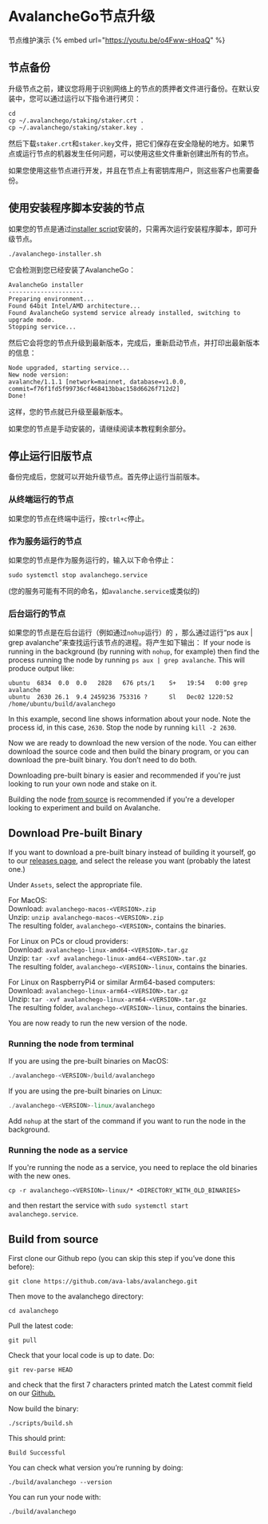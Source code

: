 # AvalancheGo节点升级

节点维护演示
{% embed url="https://youtu.be/o4Fww-sHoaQ" %}

## 节点备份

升级节点之前，建议您将用于识别网络上的节点的质押者文件进行备份。在默认安装中，您可以通过运行以下指令进行拷贝：

```text
cd
cp ~/.avalanchego/staking/staker.crt .
cp ~/.avalanchego/staking/staker.key .
```

然后下载`staker.crt`和`staker.key`文件，把它们保存在安全隐秘的地方。如果节点或运行节点的机器发生任何问题，可以使用这些文件重新创建出所有的节点。

如果您使用这些节点进行开发，并且在节点上有密钥库用户，则这些客户也需要备份。

## 使用安装程序脚本安装的节点

如果您的节点是通过[installer script](set-up-node-with-installer.md)安装的，只需再次运行安装程序脚本，即可升级节点。

```text
./avalanchego-installer.sh
```

它会检测到您已经安装了AvalancheGo：

```text
AvalancheGo installer
---------------------
Preparing environment...
Found 64bit Intel/AMD architecture...
Found AvalancheGo systemd service already installed, switching to upgrade mode.
Stopping service...
```

然后它会将您的节点升级到最新版本，完成后，重新启动节点，并打印出最新版本的信息：

```text
Node upgraded, starting service...
New node version:
avalanche/1.1.1 [network=mainnet, database=v1.0.0, commit=f76f1fd5f99736cf468413bbac158d6626f712d2]
Done!
```

这样，您的节点就已升级至最新版本。

如果您的节点是手动安装的，请继续阅读本教程剩余部分。

## 停止运行旧版节点

备份完成后，您就可以开始升级节点。首先停止运行当前版本。

### 从终端运行的节点

如果您的节点在终端中运行，按`ctrl+c`停止。

### 作为服务运行的节点

如果您的节点是作为服务运行的，输入以下命令停止：

`sudo systemctl stop avalanchego.service`

\(您的服务可能有不同的命名，如`avalanche.service`或类似的\)

### 后台运行的节点

如果您的节点是在后台运行（例如通过`nohup`运行）的 ，那么通过运行“ps aux | grep avalanche”来查找运行该节点的进程。将产生如下输出：
If your node is running in the background \(by running with `nohup`, for example\) then find the process running the node by running `ps aux | grep avalanche`. This will produce output like:

```text
ubuntu  6834  0.0  0.0   2828   676 pts/1    S+   19:54   0:00 grep avalanche
ubuntu  2630 26.1  9.4 2459236 753316 ?      Sl   Dec02 1220:52 /home/ubuntu/build/avalanchego
```

In this example, second line shows information about your node. Note the process id, in this case, `2630`. Stop the node by running `kill -2 2630`.

Now we are ready to download the new version of the node. You can either download the source code and then build the binary program, or you can download the pre-built binary. You don’t need to do both.

Downloading pre-built binary is easier and recommended if you're just looking to run your own node and stake on it.

Building the node [from source](upgrade-your-avalanchego-node.md#build-from-source) is recommended if you're a developer looking to experiment and build on Avalanche.

## **Download Pre-built Binary**

If you want to download a pre-built binary instead of building it yourself, go to our [releases page](https://github.com/ava-labs/avalanchego/releases), and select the release you want \(probably the latest one.\)

Under `Assets`, select the appropriate file.

For MacOS:  
Download: `avalanchego-macos-<VERSION>.zip`  
Unzip: `unzip avalanchego-macos-<VERSION>.zip`  
The resulting folder, `avalanchego-<VERSION>`, contains the binaries.

For Linux on PCs or cloud providers:  
Download: `avalanchego-linux-amd64-<VERSION>.tar.gz`  
Unzip: `tar -xvf avalanchego-linux-amd64-<VERSION>.tar.gz`  
The resulting folder, `avalanchego-<VERSION>-linux`, contains the binaries.

For Linux on RaspberryPi4 or similar Arm64-based computers:  
Download: `avalanchego-linux-arm64-<VERSION>.tar.gz`  
Unzip: `tar -xvf avalanchego-linux-arm64-<VERSION>.tar.gz`  
The resulting folder, `avalanchego-<VERSION>-linux`, contains the binaries.

You are now ready to run the new version of the node.

### Running the node from terminal

If you are using the pre-built binaries on MacOS:

```cpp
./avalanchego-<VERSION>/build/avalanchego
```

If you are using the pre-built binaries on Linux:

```cpp
./avalanchego-<VERSION>-linux/avalanchego
```

Add `nohup` at the start of the command if you want to run the node in the background.

### Running the node as a service

If you're running the node as a service, you need to replace the old binaries with the new ones.

`cp -r avalanchego-<VERSION>-linux/* <DIRECTORY_WITH_OLD_BINARIES>`

and then restart the service with `sudo systemctl start avalanchego.service`.

## **Build from source**

First clone our Github repo \(you can skip this step if you’ve done this before\):

```text
git clone https://github.com/ava-labs/avalanchego.git
```

Then move to the avalanchego directory:

```text
cd avalanchego
```

Pull the latest code:

```text
git pull
```

Check that your local code is up to date. Do:

```text
git rev-parse HEAD
```

and check that the first 7 characters printed match the Latest commit field on our [Github.](https://github.com/ava-labs/avalanchego)

Now build the binary:

```text
./scripts/build.sh
```

This should print:

```text
Build Successful
```

You can check what version you’re running by doing:

```text
./build/avalanchego --version
```

You can run your node with:

```text
./build/avalanchego
```

<!--stackedit_data:
eyJoaXN0b3J5IjpbODkzMDQwNTc0LC01MjM4NTYwODddfQ==
-->